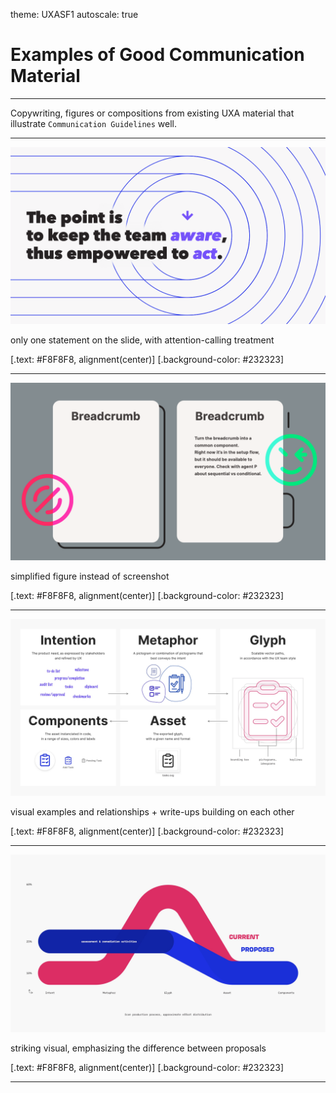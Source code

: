 theme: UXASF1
autoscale: true

# Examples of Good Communication Material

<!-- ![original](assets/cover.svg) -->

---

Copywriting, figures or compositions from existing UXA material that illustrate `Communication Guidelines` well.

---

![inline](assets/examples-trello-aware.png)

only one statement on the slide, with attention-calling treatment

[.text: #F8F8F8, alignment(center)]
[.background-color: #232323]

---

![inline](assets/examples-trello-task.png)

simplified figure instead of screenshot

[.text: #F8F8F8, alignment(center)]
[.background-color: #232323]

---

![inline](assets/example-icons-vocabulary.jpg)

visual examples and relationships + write-ups building on each other

[.text: #F8F8F8, alignment(center)]
[.background-color: #232323]

---

![inline](assets/example-icons-process.jpg)

striking visual, emphasizing the difference between proposals

[.text: #F8F8F8, alignment(center)]
[.background-color: #232323]

---

<background cover image>
